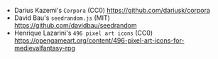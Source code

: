 * Darius Kazemi's `Corpora` (CC0) https://github.com/dariusk/corpora
* David Bau's `seedrandom.js` (MIT) https://github.com/davidbau/seedrandom
* Henrique Lazarini's `496 pixel art icons` (CC0) https://opengameart.org/content/496-pixel-art-icons-for-medievalfantasy-rpg
